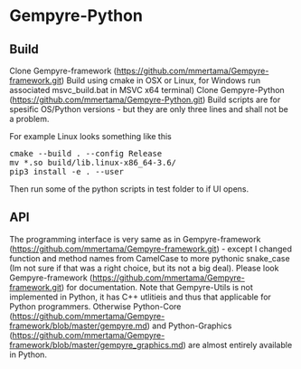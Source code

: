 # Gempyre-Python 

## Build

Clone Gempyre-framework (https://github.com/mmertama/Gempyre-framework.git)
Build using cmake in OSX or Linux, for Windows run associated msvc_build.bat in MSVC x64 terminal)
Clone Gempyre-Python (https://github.com/mmertama/Gempyre-Python.git)
Build scripts are for spesific OS/Python versions - but they are only three lines and shall not be a problem. 

For example Linux looks something like this
<pre>
cmake --build . --config Release
mv *.so build/lib.linux-x86_64-3.6/
pip3 install -e . --user
</pre>

Then run some of the python scripts in test folder to if UI opens. 

## API

The programming interface is very same as in Gempyre-framework (https://github.com/mmertama/Gempyre-framework.git) - except I changed function and method names from CamelCase to more pythonic snake_case (Im not sure if that was a right choice, but its not a big deal). Please look 
Gempyre-framework (https://github.com/mmertama/Gempyre-framework.git) for documentation. Note that Gempyre-Utils is not implemented in Python, it has C++ utlitieis and thus that applicable for Python programmers. Otherwise Python-Core (https://github.com/mmertama/Gempyre-framework/blob/master/gempyre.md) and Python-Graphics (https://github.com/mmertama/Gempyre-framework/blob/master/gempyre_graphics.md) are almost entirely available in Python.  


